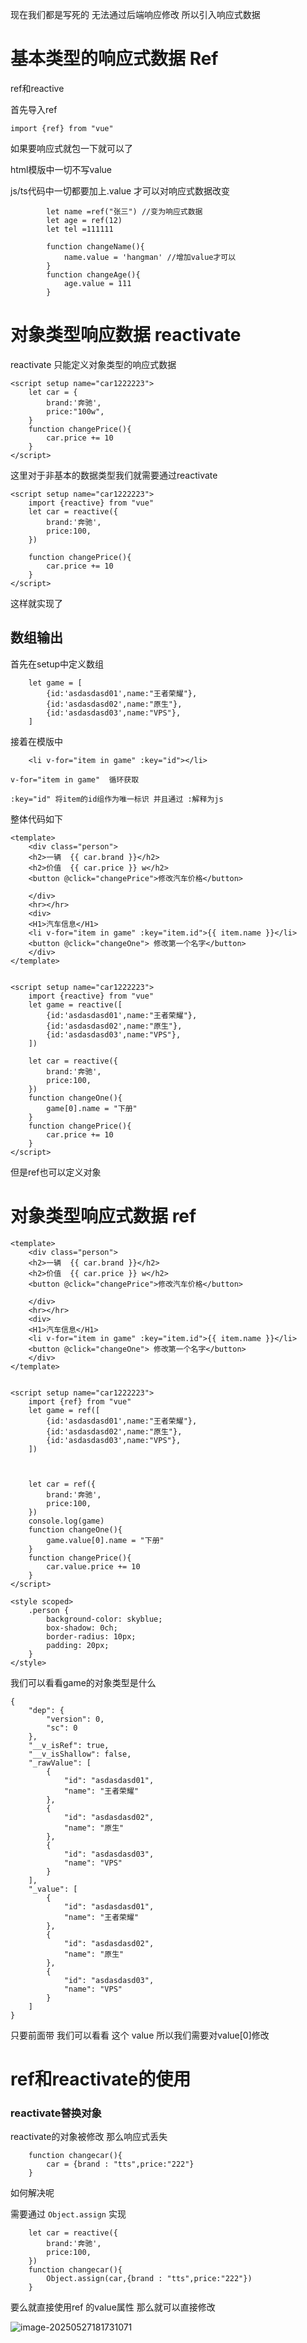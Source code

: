 现在我们都是写死的 无法通过后端响应修改 所以引入响应式数据

# 基本类型的响应式数据 Ref

ref和reactive

首先导入ref

```
import {ref} from "vue"
```

如果要响应式就包一下就可以了

html模版中一切不写value

js/ts代码中一切都要加上.value 才可以对响应式数据改变

```
        let name =ref("张三") //变为响应式数据
        let age = ref(12)
        let tel =111111
```

```
        function changeName(){
            name.value = 'hangman' //增加value才可以
        }
        function changeAge(){
            age.value = 111
        }
```

# 对象类型响应数据 reactivate

reactivate 只能定义对象类型的响应式数据

```vue
<script setup name="car1222223">
    let car = {
        brand:'奔驰',
        price:"100w",
    }
    function changePrice(){
        car.price += 10
    }
</script>
```

这里对于非基本的数据类型我们就需要通过reactivate

```vue
<script setup name="car1222223">
    import {reactive} from "vue"
    let car = reactive({
        brand:'奔驰',
        price:100,
    })
    
    function changePrice(){
        car.price += 10
    }
</script>
```

这样就实现了

## 数组输出

首先在setup中定义数组

```
    let game = [
        {id:'asdasdasd01',name:"王者荣耀"},
        {id:'asdasdasd02',name:"原生"},
        {id:'asdasdasd03',name:"VPS"},  
    ]
```

接着在模版中

```
    <li v-for="item in game" :key="id"></li>
```

```
v-for="item in game"  循环获取
```

```
:key="id" 将item的id组作为唯一标识 并且通过 :解释为js
```

整体代码如下

```vue
<template>
    <div class="person">
    <h2>一辆  {{ car.brand }}</h2>
    <h2>价值  {{ car.price }} w</h2>
    <button @click="changePrice">修改汽车价格</button>

    </div>
    <hr></hr>
    <div>
    <H1>汽车信息</H1>
    <li v-for="item in game" :key="item.id">{{ item.name }}</li>
    <button @click="changeOne"> 修改第一个名字</button>
    </div>
</template>


<script setup name="car1222223">
    import {reactive} from "vue"
    let game = reactive([
        {id:'asdasdasd01',name:"王者荣耀"},
        {id:'asdasdasd02',name:"原生"},
        {id:'asdasdasd03',name:"VPS"},  
    ])

    let car = reactive({
        brand:'奔驰',
        price:100,
    })
    function changeOne(){
        game[0].name = "下册"
    }
    function changePrice(){
        car.price += 10
    }
</script>

```

但是ref也可以定义对象

# 对象类型响应式数据 ref

```vue
<template>
    <div class="person">
    <h2>一辆  {{ car.brand }}</h2>
    <h2>价值  {{ car.price }} w</h2>
    <button @click="changePrice">修改汽车价格</button>

    </div>
    <hr></hr>
    <div>
    <H1>汽车信息</H1>
    <li v-for="item in game" :key="item.id">{{ item.name }}</li>
    <button @click="changeOne"> 修改第一个名字</button>
    </div>
</template>


<script setup name="car1222223">
    import {ref} from "vue"
    let game = ref([
        {id:'asdasdasd01',name:"王者荣耀"},
        {id:'asdasdasd02',name:"原生"},
        {id:'asdasdasd03',name:"VPS"},  
    ])
    
    
    
    let car = ref({
        brand:'奔驰',
        price:100,
    })
    console.log(game)
    function changeOne(){
        game.value[0].name = "下册"
    }
    function changePrice(){
        car.value.price += 10
    }
</script>

<style scoped>
    .person {
        background-color: skyblue;
        box-shadow: 0ch;
        border-radius: 10px;
        padding: 20px;
    }
</style>
```

我们可以看看game的对象类型是什么

```
{
    "dep": {
        "version": 0,
        "sc": 0
    },
    "__v_isRef": true,
    "__v_isShallow": false,
    "_rawValue": [
        {
            "id": "asdasdasd01",
            "name": "王者荣耀"
        },
        {
            "id": "asdasdasd02",
            "name": "原生"
        },
        {
            "id": "asdasdasd03",
            "name": "VPS"
        }
    ],
    "_value": [
        {
            "id": "asdasdasd01",
            "name": "王者荣耀"
        },
        {
            "id": "asdasdasd02",
            "name": "原生"
        },
        {
            "id": "asdasdasd03",
            "name": "VPS"
        }
    ]
}
```

只要前面带 我们可以看看 这个 value 所以我们需要对value[0]修改

# ref和reactivate的使用

### reactivate替换对象

reactivate的对象被修改 那么响应式丢失

```vue
    function changecar(){
        car = {brand : "tts",price:"222"}
    }
```

如何解决呢

需要通过 `Object.assign` 实现

```
    let car = reactive({
        brand:'奔驰',
        price:100,
    })
    function changecar(){
        Object.assign(car,{brand : "tts",price:"222"})
    }
```

要么就直接使用ref 的value属性 那么就可以直接修改

![image-20250527181731071](https://raw.githubusercontent.com/Xioaruan912/pic/main/image-20250527181731071.png)

